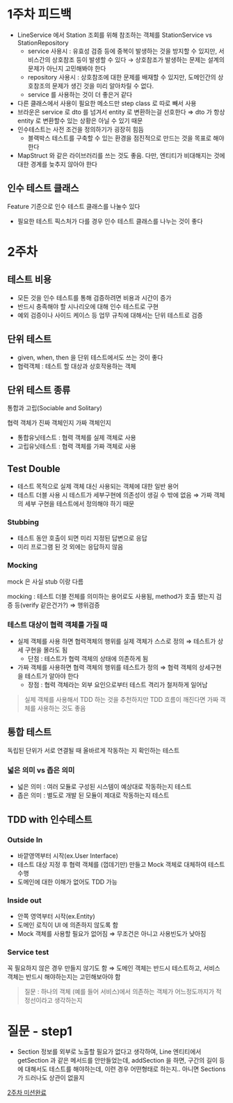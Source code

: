# 1주차 피드백
- LineService 에서 Station 조회를 위해 참조하는 객체를 StationService vs StationRepository
    - service 사용시 : 유효성 검증 등에 중복이 발생하는 것을 방지할 수 있지만, 서비스간의 상호참조 등이 발생할 수 있다 → 상호참조가 발생하는 문제는 설계의 문제가 아닌지 고민해봐야 한다
    - repository 사용시 : 상호참조에 대한 문제를 배재할 수 있지만, 도메인간의 상호참조의 문제가 생긴 것을 미리 알아차릴 수 없다.
    - service 를 사용하는 것이 더 좋은거 같다
- 다른 클래스에서 사용이 필요한 메소드만 step class 로 따로 빼서 사용
- 브라운은 service 로 dto 를 넘겨서 entity 로 변환하는걸 선호한다 ⇒ dto 가 항상 entity 로 변환할수 있는 상황은 아닐 수 있기 때문
- 인수테스트는 사전 조건을 정의하기가 굉장히 힘듬
    - 블랙박스 테스트를 구축할 수 있는 환경을 점진적으로 만드는 것을 목표로 해야한다
- MapStruct 와 같은 라이브러리를 쓰는 것도 좋음. 다만, 엔티티가 비대해지는 것에 대한 경계를 늦추지 않아야 한다

## 인수 테스트 클래스
Feature 기준으로 인수 테스트 클래스를 나눌수 있다

- 필요한 테스트 픽스처가 다를 경우 인수 테스트 클래스를 나누는 것이 좋다

# 2주차
## 테스트 비용
- 모든 것을 인수 테스트를 통해 검증하려면 비용과 시간이 증가
- 반드시 충족해야 할 시나리오에 대해 인수 테스트로 구현
- 예외 검증이나 사이드 케이스 등 업무 규칙에 대해서는 단위 테스트로 검증

## 단위 테스트
- given, when, then 을 단위 테스트에서도 쓰는 것이 좋다
- 협력객체 : 테스트 할 대상과 상호작용하는 객체

## 단위 테스트 종류
통합과 고립(Sociable and Solitary)

협력 객체가 진짜 객체인지 가짜 객체인지

- 통합유닛테스트 : 협력 객체를 실제 객체로 사용
- 고립유닛테스트 : 협력 객체를 가짜 객체로 사용

## Test Double
- 테스트 목적으로 실제 객체 대신 사용되는 객체에 대한 일반 용어
- 테스트 더블 사용 시 테스트가 세부구현에 의존성이 생길 수 밖에 없음 ⇒ 가짜 객체의 세부 구현을 테스트에서 정의해야 하기 때문

### Stubbing
- 테스트 동안 호출이 되면 미리 지정된 답변으로 응답
- 미리 프로그램 된 것 외에는 응답하지 않음

### Mocking
mock 은 사실 stub 이랑 다름

mocking : 테스트 더블 전체를 의미하는 용어로도 사용됨, method가 호출 됐는지 검증 등(verify 같은건가?) ⇒ 행위검증

### 테스트 대상이 협력 객체를 가질 때
- 실제 객체를 사용 하면 협력객체의 행위를 실제 객체가 스스로 정의 ⇒ 테스트가 상세 구현을 몰라도 됨
    - 단점 : 테스트가 협력 객체의 상태에 의존하게 됨
- 가짜 객체를 사용하면 협력 객체의 행위를 테스트가 정의 ⇒ 협력 객체의 상세구현을 테스트가 알아야 한다
    - 장점 : 협력 객체라는 외부 요인으로부터 테스트 격리가 철저하게 일어남

> 실제 객체를 사용해서 TDD 하는 것을 추천하지만 TDD 흐름이 깨진다면 가짜 객체를 사용하는 것도 좋음

## 통합 테스트
독립된 단위가 서로 연결될 때 올바르게 작동하는 지 확인하는 테스트

### 넓은 의미 vs 좁은 의미
- 넓은 의미 : 여러 모듈로 구성된 시스템이 예상대로 작동하는지 테스트
- 좁은 의미 : 별도로 개발 된 모듈이 제대로 작동하는지 테스트

## TDD with 인수테스트
### Outside In
- 바깥영역부터 시작(ex.User Interface)
- 테스트 대상 지정 후 협력 객체를 (껍데기만) 만들고 Mock 객체로 대체하여 테스트 수행
- 도메인에 대한 이해가 없어도 TDD 가능

### Inside out
- 안쪽 영역부터 시작(ex.Entity)
- 도메인 로직이 UI 에 의존하지 않도록 함
- Mock 객체를 사용할 필요가 없어짐 ⇒ 무조건은 아니고 사용빈도가 낮아짐

### Service test
꼭 필요하지 않은 경우 만들지 않기도 함 ⇒ 도메인 객체는 반드시 테스트하고, 서비스 객체는 반드시 해야하는지는 고민해보아야 함

> 질문 : 하나의 객체 (예를 들어 서비스)에서 의존하는 객체가 어느정도까지가 적정선이라고 생각하는지

# 질문 - step1
- Section 정보를 외부로 노출할 필요가 없다고 생각하여, Line 엔티티에서 getSection 과 같은 메서드를 안만들었는데, addSection 을 하면, 구간의 길이 등에 대해서도 테스트를 해야하는데, 이런 경우 어떤형태로 하는지.. 아니면 Sections 가 드러나도 상관이 없을지

[2주차 미션완료](https://github.com/next-step/atdd-subway-path/tree/pch8388)